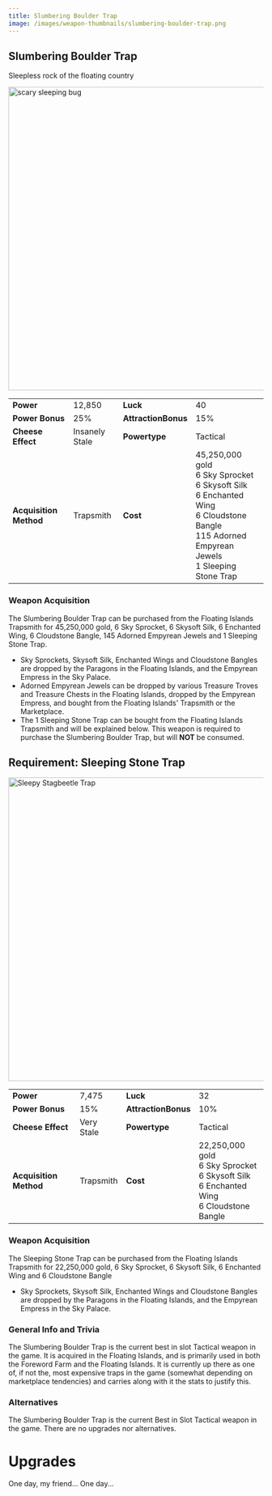 ```yaml
---
title: Slumbering Boulder Trap
image: /images/weapon-thumbnails/slumbering-boulder-trap.png
---
```


## Slumbering Boulder Trap

Sleepless rock of the floating country

<img src="/assets/images/weapons/sbt.png" alt="scary sleeping bug" width="600">

|                        |                |                     |                                                                                                                                                                    |
| ---------------------- | -------------- | ------------------- | ------------------------------------------------------------------------------------------------------------------------------------------------------------------ |
| **Power**              | 12,850         | **Luck**            | 40                                                                                                                                                                 |
| **Power Bonus**        | 25%            | **AttractionBonus** | 15%                                                                                                                                                                |
| **Cheese Effect**      | Insanely Stale | **Powertype**       | Tactical                                                                                                                                                           |
| **Acquisition Method** | Trapsmith      | **Cost**            | 45,250,000 gold <br> 6 Sky Sprocket <br> 6 Skysoft Silk <br> 6 Enchanted Wing <br> 6 Cloudstone Bangle <br> 115 Adorned Empyrean Jewels <br> 1 Sleeping Stone Trap |

### Weapon Acquisition

The Slumbering Boulder Trap can be purchased from the Floating Islands Trapsmith for 45,250,000 gold, 6 Sky Sprocket, 6 Skysoft Silk, 6 Enchanted Wing, 6 Cloudstone Bangle, 145 Adorned Empyrean Jewels and 1 Sleeping Stone Trap.

- Sky Sprockets, Skysoft Silk, Enchanted Wings and Cloudstone Bangles are dropped by the Paragons in the Floating Islands, and the Empyrean Empress in the Sky Palace.
- Adorned Empyrean Jewels can be dropped by various Treasure Troves and Treasure Chests in the Floating Islands, dropped by the Empyrean Empress, and bought from the Floating Islands' Trapsmith or the Marketplace.
- The 1 Sleeping Stone Trap can be bought from the Floating Islands Trapsmith and will be explained below. This weapon is required to purchase the Slumbering Boulder Trap, but will **NOT** be consumed.

## Requirement: Sleeping Stone Trap

<img src="/assets/images/weapons/sst.png" alt="Sleepy Stagbeetle Trap" width="600">

|                        |            |                     |                                                                                                        |
| ---------------------- | ---------- | ------------------- | ------------------------------------------------------------------------------------------------------ |
| **Power**              | 7,475      | **Luck**            | 32                                                                                                     |
| **Power Bonus**        | 15%        | **AttractionBonus** | 10%                                                                                                    |
| **Cheese Effect**      | Very Stale | **Powertype**       | Tactical                                                                                               |
| **Acquisition Method** | Trapsmith  | **Cost**            | 22,250,000 gold <br> 6 Sky Sprocket <br> 6 Skysoft Silk <br> 6 Enchanted Wing <br> 6 Cloudstone Bangle |

### Weapon Acquisition

The Sleeping Stone Trap can be purchased from the Floating Islands Trapsmith for 22,250,000 gold, 6 Sky Sprocket, 6 Skysoft Silk, 6 Enchanted Wing and 6 Cloudstone Bangle

- Sky Sprockets, Skysoft Silk, Enchanted Wings and Cloudstone Bangles are dropped by the Paragons in the Floating Islands, and the Empyrean Empress in the Sky Palace.

### General Info and Trivia

The Slumbering Boulder Trap is the current best in slot Tactical weapon in the game. It is acquired in the Floating Islands, and is primarily used in both the Foreword Farm and the Floating Islands. It is currently up there as one of, if not the, most expensive traps in the game (somewhat depending on marketplace tendencies) and carries along with it the stats to justify this.

### Alternatives

The Slumbering Boulder Trap is the current Best in Slot Tactical weapon in the game. There are no upgrades nor alternatives.

# Upgrades

One day, my friend...
One day...
